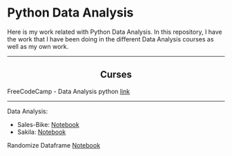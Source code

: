 Python Data Analysis
===========

Here is my work related with Python Data Analysis. In this repository, I have the work that I have been doing in the different Data Analysis courses as well as my own work.
		
---

<h2 style="text-align:center">Curses</h2>

FreeCodeCamp - Data Analysis python [link](https://www.freecodecamp.org/news/learn-data-analysis-with-python-course/)

---

Data Analysis:
 - Sales-Bike: [Notebook](/Sales-Bike/Sales.ipynb)
 - Sakila: [Notebook](/sakila/The20%Sakila20%Database.ipynb)

Randomize Dataframe [Notebook](/Randomize_existing_Dataframe.ipynb)


